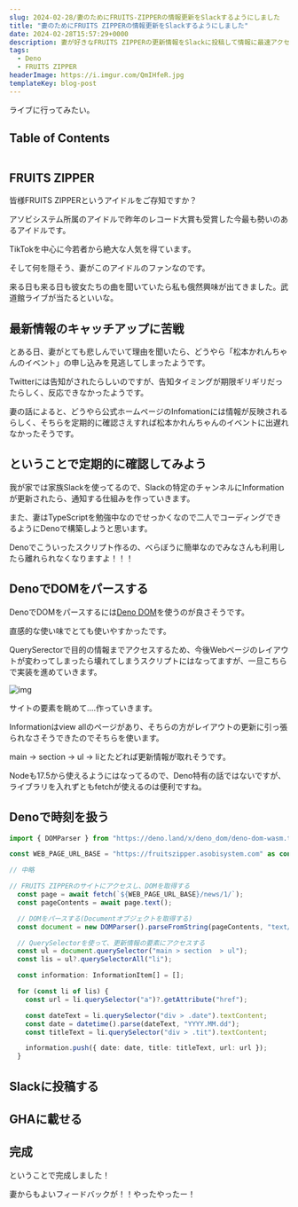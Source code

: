 ```yaml
---
slug: 2024-02-28/妻のためにFRUITS-ZIPPERの情報更新をSlackするようにしました
title: "妻のためにFRUITS ZIPPERの情報更新をSlackするようにしました"
date: 2024-02-28T15:57:29+0000
description: 妻が好きなFRUITS ZIPPERの更新情報をSlackに投稿して情報に最速アクセスできるようにします。
tags:
  - Deno
  - FRUITS ZIPPER
headerImage: https://i.imgur.com/QmIHfeR.jpg
templateKey: blog-post
---
```


ライブに行ってみたい。

## Table of Contents

```toc

```

## FRUITS ZIPPER

皆様FRUITS ZIPPERというアイドルをご存知ですか？

アソビシステム所属のアイドルで昨年のレコード大賞も受賞した今最も勢いのあるアイドルです。

TikTokを中心に今若者から絶大な人気を得ています。

そして何を隠そう、妻がこのアイドルのファンなのです。

来る日も来る日も彼女たちの曲を聞いていたら私も俄然興味が出てきました。武道館ライブが当たるといいな。

## 最新情報のキャッチアップに苦戦

とある日、妻がとても悲しんでいて理由を聞いたら、どうやら「松本かれんちゃんのイベント」の申し込みを見逃してしまったようです。

Twitterには告知がされたらしいのですが、告知タイミングが期限ギリギリだったらしく、反応できなかったようです。

妻の話によると、どうやら公式ホームページのInfomationには情報が反映されるらしく、そちらを定期的に確認さえすれば松本かれんちゃんのイベントに出遅れなかったそうです。

## ということで定期的に確認してみよう

我が家では家族Slackを使ってるので、Slackの特定のチャンネルにInformationが更新されたら、通知する仕組みを作っていきます。

また、妻はTypeScriptを勉強中なのでせっかくなので二人でコーディングできるようにDenoで構築しようと思います。

Denoでこういったスクリプト作るの、べらぼうに簡単なのでみなさんも利用したら離れられなくなりますよ！！！

## DenoでDOMをパースする

DenoでDOMをパースするには[Deno DOM](https://github.com/b-fuze/deno-dom)を使うのが良さそうです。

直感的な使い味でとても使いやすかったです。

QuerySerectorで目的の情報までアクセスするため、今後Webページのレイアウトが変わってしまったら壊れてしまうスクリプトにはなってますが、一旦こちらで実装を進めていきます。

![img](https://i.imgur.com/79xoiL5.png)

サイトの要素を眺めて....作っていきます。

Informationはview allのページがあり、そちらの方がレイアウトの更新に引っ張られなさそうできたのでそちらを使います。

main → section → ul → liとたどれば更新情報が取れそうです。

Nodeも17.5から使えるようにはなってるので、Deno特有の話ではないですが、ライブラリを入れずともfetchが使えるのは便利ですね。

## Denoで時刻を扱う



```typescript
import { DOMParser } from "https://deno.land/x/deno_dom/deno-dom-wasm.ts";

const WEB_PAGE_URL_BASE = "https://fruitszipper.asobisystem.com" as const;

// 中略

// FRUITS ZIPPERのサイトにアクセスし、DOMを取得する
  const page = await fetch(`${WEB_PAGE_URL_BASE}/news/1/`);
  const pageContents = await page.text();

  // DOMをパースする(Documentオブジェクトを取得する)
  const document = new DOMParser().parseFromString(pageContents, "text/html");

  // QuerySelectorを使って、更新情報の要素にアクセスする
  const ul = document.querySelector("main > section  > ul");
  const lis = ul?.querySelectorAll("li");

  const information: InformationItem[] = [];

  for (const li of lis) {
    const url = li.querySelector("a")?.getAttribute("href");

    const dateText = li.querySelector("div > .date").textContent;
    const date = datetime().parse(dateText, "YYYY.MM.dd");
    const titleText = li.querySelector("div > .tit").textContent;

    information.push({ date: date, title: titleText, url: url });
  }
```

## Slackに投稿する

## GHAに載せる

## 完成

ということで完成しました！

妻からもよいフィードバックが！！やったやったー！



